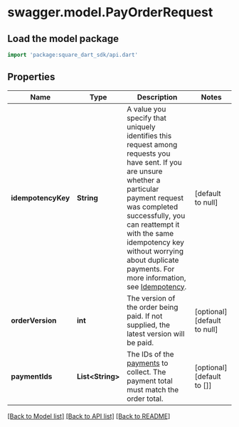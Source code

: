 # swagger.model.PayOrderRequest

## Load the model package
```dart
import 'package:square_dart_sdk/api.dart'
```

## Properties
Name | Type | Description | Notes
------------ | ------------- | ------------- | -------------
**idempotencyKey** | **String** | A value you specify that uniquely identifies this request among requests you have sent. If you are unsure whether a particular payment request was completed successfully, you can reattempt it with the same idempotency key without worrying about duplicate payments.  For more information, see [Idempotency](https://developer.squareup.com/docs/working-with-apis/idempotency). | [default to null]
**orderVersion** | **int** | The version of the order being paid. If not supplied, the latest version will be paid. | [optional] [default to null]
**paymentIds** | **List&lt;String&gt;** | The IDs of the [payments](https://developer.squareup.com/reference/square_2023-12-13/objects/Payment) to collect. The payment total must match the order total. | [optional] [default to []]

[[Back to Model list]](../README.md#documentation-for-models) [[Back to API list]](../README.md#documentation-for-api-endpoints) [[Back to README]](../README.md)


